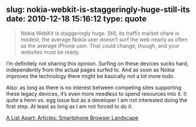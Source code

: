 slug: nokia-webkit-is-staggeringly-huge-still-its
date: 2010-12-18 15:16:12
type: quote
---

> Nokia WebKit is staggeringly huge. Still, its traffic market share is modest; the average Nokia user doesn’t surf the web nearly as often as the average iPhone user. That could change, though, and your websites must be ready.

I’m definitely not sharing this opinion. Surfing on these devices sucks hard, independently from the actual pages surfed to. And as soon as Nokia improves the technology there might be basically not a lot more todo.

 Also: as long as there is no interest between competing sites supporting these legacy devices, it’s even more needless to spend resources into it. It quite a henn vs. egg issue but as a developer I am not interested doing the first step. At least as long as I am not forced to do it.

 [A List Apart: Articles: Smartphone Browser Landscape](http://www.alistapart.com/articles/smartphone-browser-landscape/)

